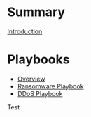 # Summary

[Introduction](README.md)

# Playbooks
- [Overview](playbooks/README.md)
- [Ransomware Playbook](playbooks/Ransomware/ransomware-playbook.md)
- [DDoS Playbook](playbooks/DoS/dos_ddos-playbook.md)

Test

